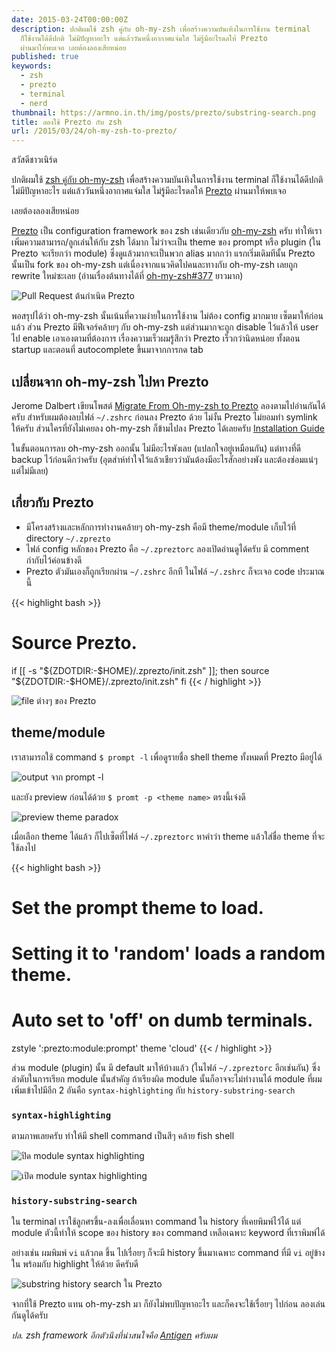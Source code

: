 ```yaml
---
date: 2015-03-24T00:00:00Z
description: ปกติผมใช้ zsh คู่กับ oh-my-zsh เพื่อสร้างความบันเทิงในการใช้งาน terminal
  ก็ใช้งานได้ดีปกติ ไม่มีปัญหาอะไร แต่แล้ววันหนึ่งอากาศแจ่มใส ไม่รู้มีอะไรดลให้ Prezto
  ผ่านมาให้พบเจอ เลยต้องลองเสียหน่อย
published: true
keywords:
  - zsh
  - prezto
  - terminal
  - nerd
thumbnail: https://armno.in.th/img/posts/prezto/substring-search.png
title: ลองใช้ Prezto กับ zsh
url: /2015/03/24/oh-my-zsh-to-prezto/
---
```


สวัสดีชาวเนิร์ด

ปกติผมใช้ [zsh คู่กับ oh-my-zsh](https://armno.in.th/2013/09/11/setting-up-the-terminal) เพื่อสร้างความบันเทิงในการใช้งาน terminal ก็ใช้งานได้ดีปกติ ไม่มีปัญหาอะไร
แต่แล้ววันหนึ่งอากาศแจ่มใส ไม่รู้มีอะไรดลให้ [Prezto](https://github.com/sorin-ionescu/prezto) ผ่านมาให้พบเจอ

เลยต้องลองเสียหน่อย

[Prezto](https://github.com/sorin-ionescu/prezto) เป็น configuration framework ของ zsh เช่นเดียวกับ
[oh-my-zsh](https://github.com/robbyrussell/oh-my-zsh) ครับ ทำให้เราเพิ่มความสามารถ/ลูกเล่นให้กับ zsh ได้มาก
ไม่ว่าจะเป็น theme ของ prompt หรือ plugin (ใน Prezto จะเรียกว่า module) ซึ่งดูแล้วมากจะเป็นพวก alias มากกว่า
แรกเริ่มเดิมทีนั้น Prezto นั้นเป็น fork ของ oh-my-zsh แต่เนื่องจากแนวคิดไปคนละทางกับ oh-my-zsh เลยถูก rewrite ใหม่ซะเลย
(อ่านเรื่องต้นทางได้ที่ [oh-my-zsh#377](https://github.com/robbyrussell/oh-my-zsh/issues/377) ยาวมาก)

![Pull Request ต้นกำเนิด Prezto](/img/posts/prezto/prezto-original-pr.png)

พอสรุปได้ว่า oh-my-zsh นั้นเน้นที่ความง่ายในการใช้งาน ไม่ต้อง config มากมาย เซ็ตมาให้ก่อนแล้ว
ส่วน Prezto มีฟีเจอร์คล้ายๆ กับ oh-my-zsh แต่ส่วนมากจะถูก disable ไว้แล้วให้ user ไป enable เอาเองตามที่ต้องการ
เรื่องความเร็วผมรู้สึกว่า Prezto เร็วกว่านิดหน่อย ทั้งตอน startup และตอนที่ autocomplete ขึ้นมาจากการกด tab

## เปลี่ยนจาก oh-my-zsh ไปหา Prezto

Jerome Dalbert เขียนโพสต์ [Migrate From Oh-my-zsh to Prezto](http://jeromedalbert.com/migrate-from-oh-my-zsh-to-prezto/)
ลองตามไปอ่านกันได้ครับ สำหรับผมต้องลบไฟล์ `~/.zshrc` ก่อนลง Prezto ด้วย ไม่งั้น Prezto ไม่ยอมทำ symlink ให้ครับ
ส่วนใครที่ยังไม่เคยลง oh-my-zsh ก็ข้ามไปลง Prezto ได้เลยครับ [Installation Guide](https://github.com/sorin-ionescu/prezto#installation)

ในขั้นตอนการลบ oh-my-zsh ออกนั้น ไม่มีอะไรพังเลย (แปลกใจอยู่เหมือนกัน) แต่ทางที่ดี backup ไว้ก่อนดีกว่าครับ
(อุตส่าห์ทำใจไว้แล้วเชียวว่ามันต้องมีอะไรสักอย่างพัง และต้องซ่อมแน่ๆ แต่ไม่มีเลย)

## เกี่ยวกับ Prezto

- มีโครงสร้างและหลักการทำงานคล้ายๆ oh-my-zsh คือมี theme/module เก็บไว้ที่ directory `~/.zprezto`
- ไฟล์ config หลักของ Prezto คือ `~/.zpreztorc` ลองเปิดอ่านดูได้ครับ มี comment กำกับไว้ค่อนข้างดี
- Prezto ตัวมันเองก็ถูกเรียกผ่าน `~/.zshrc` อีกที ในไฟล์ `~/.zshrc` ก็จะเจอ code ประมาณนี้

{{< highlight bash >}}
# Source Prezto.
if [[ -s "${ZDOTDIR:-$HOME}/.zprezto/init.zsh" ]]; then
  source "${ZDOTDIR:-$HOME}/.zprezto/init.zsh"
fi
{{< / highlight >}}

![file ต่างๆ ของ Prezto](/img/posts/prezto/prezto-files.png)

## theme/module

เราสามารถใช้ command `$ prompt -l` เพื่อดูรายชื่อ shell theme ทั้งหมดที่ Prezto มีอยู่ได้

![output จาก prompt -l](/img/posts/prezto/prompt-l.png)

และยัง preview ก่อนได้ด้วย `$ promt -p <theme name>` ตรงนี้เจ๋งดี

![preview theme paradox](/img/posts/prezto/prompt-paradox.png)

เมื่อเลือก theme ได้แล้ว ก็ไปเซ็ตที่ไฟล์ `~/.zpreztorc` หาคำว่า theme แล้วใส่ชื่อ theme ที่จะใช้ลงไป

{{< highlight bash >}}
# Set the prompt theme to load.
# Setting it to 'random' loads a random theme.
# Auto set to 'off' on dumb terminals.
zstyle ':prezto:module:prompt' theme 'cloud'
{{< / highlight >}}

ส่วน module (plugin) นั้น มี default มาให้บ้างแล้ว (ในไฟล์ `~/.zpreztorc` อีกเช่นกัน)
ซึ่งลำดับในการเรียก module นั้นสำคัญ ถ้าเรียงผิด module นั้นก็อาจจะไม่ทำงานได้
module ที่ผมเพิ่มเข้าไปมีอีก 2 อันคือ `syntax-highlighting` กับ `history-substring-search`

### `syntax-highlighting`

ตามภาพเลยครับ ทำให้มี shell command เป็นสีๆ คล้าย fish shell

![ปิด module syntax highlighting](/img/posts/prezto/syntax-highlight-disabled.png)

![เปิด module syntax highlighting](/img/posts/prezto/syntax-highlight-enabled.png)

### `history-substring-search`

ใน terminal เราใช้ลูกศรขึ้น-ลงเพื่อเลื่อนหา command ใน history ที่เคยพิมพ์ไว้ได้
แต่ module ตัวนี้ทำให้ scope ของ history ของ command เหลือเฉพาะ keyword ที่เราพิมพ์ได้

อย่างเช่น ผมพิมพ์ `vi` แล้วกด ขึ้น ไปเรื่อยๆ ก็จะมี history ขึ้นมาเฉพาะ command ที่มี `vi` อยู่ข้างใน
พร้อมกับ highlight ให้ด้วย ดีครับดี

![substring history search ใน Prezto](/img/posts/prezto/substring-search.png)

จากที่ใช้ Prezto แทน oh-my-zsh มา ก็ยังไม่พบปัญหาอะไร และก็คงจะใช้เรื่อยๆ ไปก่อน ลองเล่นกันดูได้ครับ

_ปล. zsh framework อีกตัวนึงที่น่าสนใจคือ [Antigen](https://github.com/zsh-users/antigen) ครับผม_
